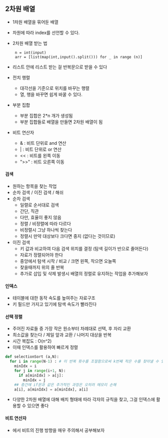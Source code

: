 ## 2차원 배열
- 1차원 배열을 묶어둔 배열
- 차원에 따라 index를 선언할 수 있다.
- 2차원 배열 받는 법
  ```
   n = int(input)
   arr = [list(map(int,input().split())) for _ in range (n)]
   ```
- 리스트 안에 리스트 받는 걸 반복문으로 받을 수 있다

- 전치 행렬
  - 대각선을 기준으로 위치를 바꾸는 행렬
  - 열, 행을 바꾸면 쉽게 바꿀 수 있다.

- 부분 집합
  - 부분 집합은 2*n 개가 생성됨
  - 부분 집합들로 배열을 만들면 2차원 배열이 됨
- 비트 연산자
  - & : 비트 단위로 and 연산
  - | : 비트 단위로 or 연산
  - << : 비트를 왼쪽 이동
  - ">>" : 비트 오른쪽 이동

#### 검색 
  - 원하는 항목을 찾는 작업
  - 순차 검색 / 이진 검색 / 해쉬
  - 순차 검색
    - 일렬로 순서대로 검색
    - 간단, 직관
    - 다만, 효율이 좋지 않음
    - 정렬 / 비정렬에 따라 다르다
    - 비정렬시 그냥 하나씩 찾는다
    - 정렬시 만약 대상보다 크다면 중지 (없다는 것이므로)
  - 이진 검색
    - 키 값과 비교하여 다음 검색 위치를 결정 (탐색 길이가 반으로 줄어든다)
    - 자료가 정렬되어야 한다
    - 중앙에서 탐색 시작 / 비교 / 크면 왼쪽, 작으면 오늘쪽
    - 찾을때까지 위의 줄 반복 
    - 추가로 삽입 및 삭제 발생시 배열의 정렬로 유지하는 작업을 추가해보자
#### 인덱스
- 테이블에 대한 동작 속도를 높여주는 자료구조
- 키 필드만 가지고 있기에 탐색 속도가 빨라진다
#### 선택 정렬
- 주어진 자료들 중 가장 작은 원소부터 차례대로 선택, 후 자리 교환
- 최소값을 찾는다 / 제일 앞과 교환 / 나머지 대상을 반복
- 시간 복잡도 : O(n^2)
- 이때 인덱스를 활용하여 빠르게 정렬
```python
def selectionSort (a,N):
  for i in range(N-1) : # 이 반복 횟수를 조절함으로써 k번째 작은 수를 찾아낼 수 있다.
    minIdx = i
    for j in range(i+1, N):
      if a[minIdx] > a[j]:
        minIdx = j
    ## 중간에 if문과 같은 추가적인 과정은 오히려 메모리 손해
    a[i], a[minIdx] = a[minIdx], a[i]
```
- 다양한 2차원 배열에 대해 배치 형태에 따라 각자의 규칙을 찾고, 그걸 인덱스에 활용할 수 있으면 좋다


#### 비트 연산자
- 에서 비트의 진행 방향을 매우 주의해서 공부해보자

#### 